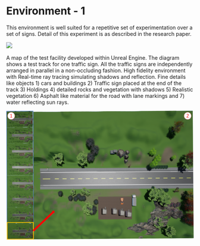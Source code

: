 # Environment - 1

This environment is well suited for a repetitive set of experimentation over a set of signs. Detail of this experiment is as described in the research paper.  

![](../../.gitbook/assets/map1.png)

A map of the test facility developed within Unreal Engine. The diagram shows a test track for one traffic sign. All the traffic signs are independently arranged in parallel in a non-occluding fashion. High fidelity environment with Real-time ray tracing simulating shadows and reflection. Fine details like objects 1\) cars and buildings 2\) Traffic sign placed at the end of the track 3\) Holdings 4\) detailed rocks and vegetation with shadows 5\) Realistic vegetation 6\) Asphalt like material for the road with lane markings and 7\) water reflecting sun rays.

![Showing top view of the map created for Adversarial Attack analysis.](../../.gitbook/assets/map1_top.png)



